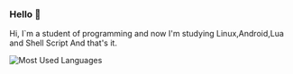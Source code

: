 ### Hello 👋
Hi, I`m a student of programming and now I'm studying Linux,Android,Lua and Shell Script
And that's it.

![Most Used Languages](https://github-readme-stats.vercel.app/api/top-langs?username=X-ronin&show_icons=true&locale=en&layout=compact&theme=github_dark&count_private=true&hide_border=true)
